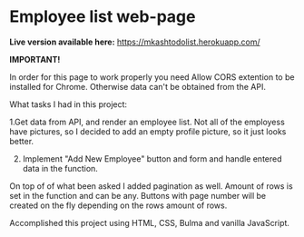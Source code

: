 # Employee list web-page

**Live version available here:** https://mkashtodolist.herokuapp.com/

**IMPORTANT!**

In order for this page to work properly you need Allow CORS extention to be installed for Chrome. Otherwise data can't be obtained from the API.

What tasks I had in this project:

1.Get data from API, and render an employee list.
Not all of the employess have pictures, so I decided to add an empty profile picture, so it just looks better.

2. Implement "Add New Employee" button and form and handle entered data in the function.

On top of of what been asked I added pagination as well. Amount of rows is set in the function and can be any. Buttons with page number will be created on the fly depending on the rows amount of rows.

Accomplished this project using HTML, CSS, Bulma and vanilla JavaScript.
